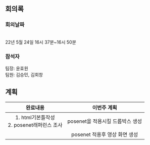 ## 회의록   
### 회의날짜
<br>
22년 5월 24일 16시 37분~16시 50분      

### 참석자   
팀장: 윤효원   
팀원: 김승민, 김회창   


## 계획   
|완료내용|이번주 계획|
|:---:|:---:|
|1. html기본틀작성<br>2. posenet래퍼런스 조사|posenet을 적용시킬 드롭박스 생성|
||posenet 적용후 영상 화면 생성|
